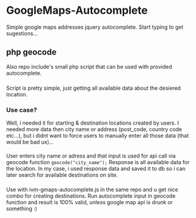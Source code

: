 # GoogleMaps-Autocomplete
Simple google maps addresses jquery autocomplete. Start typing to get sugestions...

## php geocode
Also repo include's small php script that can be used with provided autocomplete.
###
Script is pretty simple, just getting all available data about the desiered location.
### Use case?
Well, i needed it for starting & destination locations created by users. I needed more data then city name or address (post_code, country code etc...),
but i didnt want to force users to manually enter all those data (that would be bad ux)...
####
User enters city name or adress and that input is used for api call via geocode function `geocode("city_name");`
Response is all available data for the location.
In my case, i used response data and saved it to db so i can later search for available destinations on site.
###
Use with ivm-gmaps-autocomplete.js in the same repo and u get nice combo for creating destinations.
Run autocomplete input in geocode function and result is 100% valid, unless google map api is drunk or something :)
